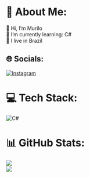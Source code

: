 # 💫 About Me:
💬 Hi,  I’m Murilo<br>🔭 I’m currently learning: C#<br>🌱 I live in Brazil


## 🌐 Socials:
[![Instagram](https://img.shields.io/badge/Instagram-%23E4405F.svg?logo=Instagram&logoColor=white)](https://instagram.com/mrllops) 

# 💻 Tech Stack:
![C#](https://img.shields.io/badge/c%23-%23239120.svg?style=for-the-badge&logo=c-sharp&logoColor=white)
# 📊 GitHub Stats:
![](https://github-readme-stats.vercel.app/api?username=whsmumu&theme=react&hide_border=true&include_all_commits=false&count_private=false)<br/>
![](https://github-readme-streak-stats.herokuapp.com/?user=whsmumu&theme=react&hide_border=true)<br/>

<!-- Proudly created with GPRM ( https://gprm.itsvg.in ) -->
